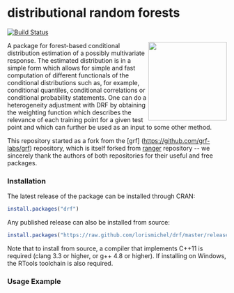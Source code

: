 # distributional random forests
[![Build Status](https://travis-ci.com/lorismichel/drf.svg?branch=master)](https://travis-ci.com/lorismichel/drf)

<a href='https://github.com/lorismichel/drf/blob/master/experiments/DRFlogo.png'><img src='https://github.com/lorismichel/drf/blob/master/experiments/DRFlogo.png' align="right" height="180" /></a>

A package for forest-based conditional distribution estimation of a possibly multivariate response. The estimated distribution is in a simple form which allows for simple and fast computation of different functionals of the conditional distributions such as, for example, conditional quantiles, conditional correlations or conditional probability statements. One can do a heterogeneity adjustment with DRF by obtaining the weighting function which describes the relevance of each training point for a given test point and which can further be used as an input to some other method.

This repository started as a fork from the [grf] (https://github.com/grf-labs/grf) repository, which is itself forked from [ranger](https://github.com/imbs-hl/ranger) repository -- we sincerely thank the authors of both repositories for their useful and free packages.

### Installation

The latest release of the package can be installed through CRAN:

```R
install.packages("drf")
```

Any published release can also be installed from source:

```R
install.packages("https://raw.github.com/lorismichel/drf/master/releases/drf_1.0.0.tar.gz", repos = NULL, type = "source")
```

Note that to install from source, a compiler that implements C++11 is required (clang 3.3 or higher, or g++ 4.8 or higher). If installing on Windows, the RTools toolchain is also required.


### Usage Example
